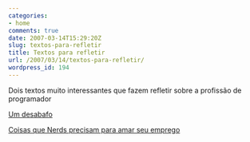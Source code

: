 ```yaml
---
categories:
- home
comments: true
date: 2007-03-14T15:29:20Z
slug: textos-para-refletir
title: Textos para refletir
url: /2007/03/14/textos-para-refletir/
wordpress_id: 194
---
```


Dois textos muito interessantes que fazem refletir sobre a profissão de programador

[Um desabafo](http://www.balanceonrails.com.br/articles/2007/03/14/off-topic-um-desabafo)

[Coisas que Nerds precisam para amar seu emprego](http://renata.org/post/coisas-que-nerds-precisam-para-amar-seu-emprego/)
